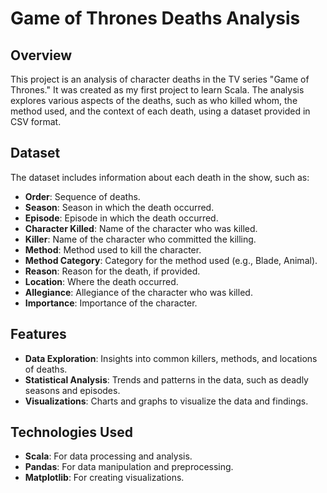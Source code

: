 # Game of Thrones Deaths Analysis

## Overview

This project is an analysis of character deaths in the TV series "Game of Thrones." It was created as my first project to learn Scala. The analysis explores various aspects of the deaths, such as who killed whom, the method used, and the context of each death, using a dataset provided in CSV format.

## Dataset

The dataset includes information about each death in the show, such as:

- **Order**: Sequence of deaths.
- **Season**: Season in which the death occurred.
- **Episode**: Episode in which the death occurred.
- **Character Killed**: Name of the character who was killed.
- **Killer**: Name of the character who committed the killing.
- **Method**: Method used to kill the character.
- **Method Category**: Category for the method used (e.g., Blade, Animal).
- **Reason**: Reason for the death, if provided.
- **Location**: Where the death occurred.
- **Allegiance**: Allegiance of the character who was killed.
- **Importance**: Importance of the character.

## Features

- **Data Exploration**: Insights into common killers, methods, and locations of deaths.
- **Statistical Analysis**: Trends and patterns in the data, such as deadly seasons and episodes.
- **Visualizations**: Charts and graphs to visualize the data and findings.

## Technologies Used

- **Scala**: For data processing and analysis.
- **Pandas**: For data manipulation and preprocessing.
- **Matplotlib**: For creating visualizations.

